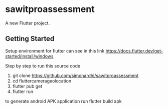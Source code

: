 # sawitproassessment
A new Flutter project.

## Getting Started

Setup environment for flutter can see in this link https://docs.flutter.dev/get-started/install/windows

Step by step to run this source code
1. git clone https://github.com/simonardhi/sawitproassessment
2. cd fluttercamerageolocation
3. flutter pub get
4. flutter run

to generate android APK application run flutter build apk